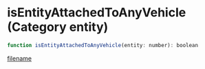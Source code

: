 # isEntityAttachedToAnyVehicle (Category entity)

```js
function isEntityAttachedToAnyVehicle(entity: number): boolean
```

[filename](isEntityAttachedToAnyVehicle_m.md ':include')